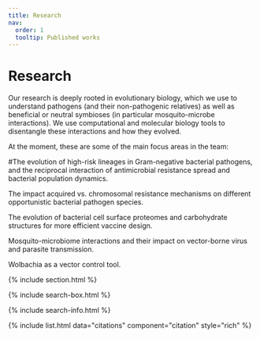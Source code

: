 ```yaml
---
title: Research
nav:
  order: 1
  tooltip: Published works
---
```


# <i class="fas fa-microscope"></i>Research

Our research is deeply rooted in evolutionary biology, which we use to understand pathogens (and their non-pathogenic relatives) as well as beneficial or neutral symbioses (in particular mosquito-microbe interactions). We use computational and molecular biology tools to disentangle these interactions and how they evolved. 

At the moment, these are some of the main focus areas in the team:

#The evolution of high-risk lineages in Gram-negative bacterial pathogens, and the reciprocal interaction of antimicrobial resistance spread and bacterial population dynamics.

The impact acquired vs. chromosomal resistance mechanisms on different opportunistic bacterial pathogen species.

The evolution of bacterial cell surface proteomes and carbohydrate structures for more efficient vaccine design.

Mosquito-microbiome interactions and their impact on vector-borne virus and parasite transmission.

Wolbachia as a vector control tool.

{% include section.html %}

{% include search-box.html %}

{% include search-info.html %}

{% include list.html data="citations" component="citation" style="rich" %}
